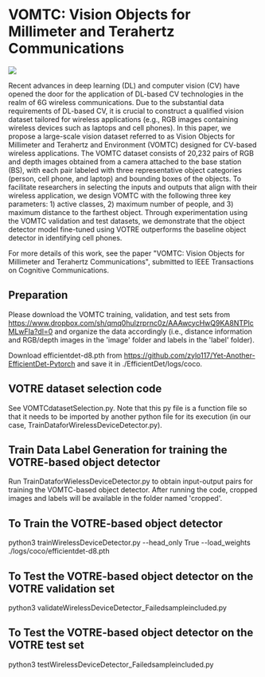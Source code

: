 # VOMTC: Vision Objects for Millimeter and Terahertz Communications

![](VOMTC_github.png)

Recent advances in deep learning (DL) and computer vision (CV) have opened the door for the application of DL-based CV technologies in the realm of 6G wireless communications.
Due to the substantial data requirements of DL-based CV, it is crucial to construct a qualified vision dataset tailored for wireless applications (e.g.,  RGB images containing wireless devices such as laptops and cell phones).
In this paper, we propose a large-scale vision dataset referred to as Vision Objects for Millimeter and Terahertz and Environment (VOMTC) designed for CV-based wireless applications.
The VOMTC dataset consists of 20,232 pairs of RGB and depth images obtained from a camera attached to the base station (BS), with each pair labeled with three representative object categories (person, cell phone, and laptop) and bounding boxes of the objects.
To facilitate researchers in selecting the inputs and outputs that align with their wireless application, we design VOMTC with the following three key parameters: 1) active classes, 2) maximum number of people, and 3) maximum distance to the farthest object.
Through experimentation using the VOMTC validation and test datasets, we demonstrate that the object detector model fine-tuned using VOTRE outperforms the baseline object detector in identifying cell phones.

For more details of this work, see the paper "VOMTC: Vision Objects for Millimeter and Terahertz Communications", submitted to IEEE Transactions on Cognitive Communications.


## Preparation

Please download the VOMTC training, validation, and test sets from https://www.dropbox.com/sh/qmq0hulzrprnc0z/AAAwcycHwQ9KA8NTPlcMLwFIa?dl=0 and organize the data accordingly (i.e., distance information and RGB/depth images in the 'image' folder and labels in the 'label' folder). 

Download efficientdet-d8.pth from https://github.com/zylo117/Yet-Another-EfficientDet-Pytorch and save it in ./EfficientDet/logs/coco.

## VOTRE dataset selection code

See VOMTCdatasetSelection.py.
Note that this py file is a function file so that it needs to be imported 
by another python file for its execution (in our case, TrainDataforWirelessDeviceDetector.py). 

## Train Data Label Generation for training the VOTRE-based object detector

Run TrainDataforWielessDeviceDetector.py to obtain input-output pairs for training the VOMTC-based object detector.
After running the code, cropped images and labels will be available in the folder named 'cropped'. 

## To Train the VOTRE-based object detector

python3 trainWirelessDeviceDetector.py --head_only True --load_weights ./logs/coco/efficientdet-d8.pth

## To Test the VOTRE-based object detector on the VOTRE validation set

python3 validateWirelessDeviceDetector_Failedsampleincluded.py

## To Test the VOTRE-based object detector on the VOTRE test set

python3 testWirelessDeviceDetector_Failedsampleincluded.py
